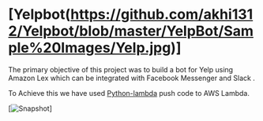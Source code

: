 # [Yelpbot(https://github.com/akhi1312/Yelpbot/blob/master/YelpBot/Sample%20Images/Yelp.jpg)]

The primary objective of this project was to build a bot for Yelp using Amazon Lex which can be integrated with Facebook Messenger and Slack .

To Achieve this we have used [Python-lambda](https://github.com/nficano/python-lambda) push code to AWS Lambda.

[![Snapshot](https://github.com/akhi1312/Yelpbot/blob/master/YelpBot/Sample%20Images/Snap1.png)]
